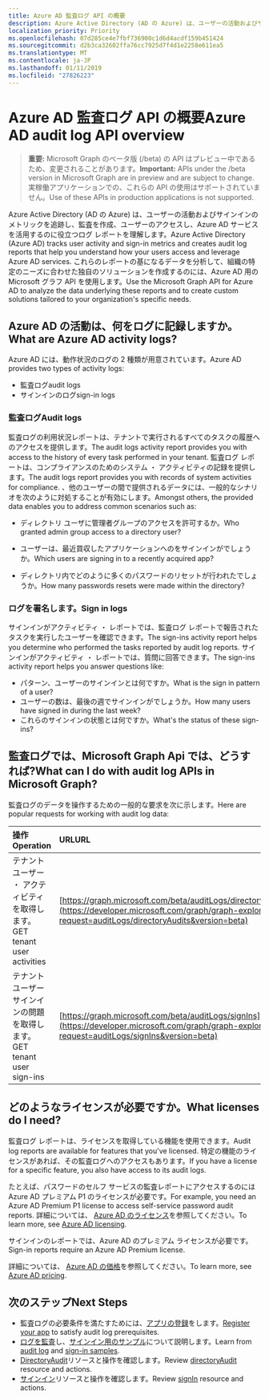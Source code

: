```yaml
---
title: Azure AD 監査ログ API の概要
description: Azure Active Directory (AD の Azure) は、ユーザーの活動およびサインインのメトリックを追跡し、監査を作成、ユーザーのアクセスし、Azure AD サービスを活用するのに役立つログ レポートを理解します。 これらのレポートの基になるデータを分析して、組織の特定のニーズに合わせた独自のソリューションを作成するのには、Azure AD 用の Microsoft グラフ API を使用します。
localization_priority: Priority
ms.openlocfilehash: 07d285ce4e7fbf736900c1d6d4acdf159b451424
ms.sourcegitcommit: d2b3ca32602ffa76cc7925d7f4d1e2258e611ea5
ms.translationtype: MT
ms.contentlocale: ja-JP
ms.lasthandoff: 01/11/2019
ms.locfileid: "27826223"
---
```

# <a name="azure-ad-audit-log-api-overview"></a><span data-ttu-id="831a8-104">Azure AD 監査ログ API の概要</span><span class="sxs-lookup"><span data-stu-id="831a8-104">Azure AD audit log API overview</span></span>

> <span data-ttu-id="831a8-105">**重要:** Microsoft Graph のベータ版 (/beta) の API はプレビュー中であるため、変更されることがあります。</span><span class="sxs-lookup"><span data-stu-id="831a8-105">**Important:** APIs under the /beta version in Microsoft Graph are in preview and are subject to change.</span></span> <span data-ttu-id="831a8-106">実稼働アプリケーションでの、これらの API の使用はサポートされていません。</span><span class="sxs-lookup"><span data-stu-id="831a8-106">Use of these APIs in production applications is not supported.</span></span>

<span data-ttu-id="831a8-107">Azure Active Directory (AD の Azure) は、ユーザーの活動およびサインインのメトリックを追跡し、監査を作成、ユーザーのアクセスし、Azure AD サービスを活用するのに役立つログ レポートを理解します。</span><span class="sxs-lookup"><span data-stu-id="831a8-107">Azure Active Directory (Azure AD) tracks user activity and sign-in metrics and creates audit log reports that help you understand how your users access and leverage Azure AD services.</span></span> <span data-ttu-id="831a8-108">これらのレポートの基になるデータを分析して、組織の特定のニーズに合わせた独自のソリューションを作成するのには、Azure AD 用の Microsoft グラフ API を使用します。</span><span class="sxs-lookup"><span data-stu-id="831a8-108">Use the Microsoft Graph API for Azure AD to analyze the data underlying these reports and to create custom solutions tailored to your organization's specific needs.</span></span>

## <a name="what-are-azure-ad-activity-logs"></a><span data-ttu-id="831a8-109">Azure AD の活動は、何をログに記録しますか。</span><span class="sxs-lookup"><span data-stu-id="831a8-109">What are Azure AD activity logs?</span></span>

<span data-ttu-id="831a8-110">Azure AD には、動作状況のログの 2 種類が用意されています。</span><span class="sxs-lookup"><span data-stu-id="831a8-110">Azure AD provides two types of activity logs:</span></span>

- <span data-ttu-id="831a8-111">監査ログ</span><span class="sxs-lookup"><span data-stu-id="831a8-111">audit logs</span></span> 
- <span data-ttu-id="831a8-112">サインインのログ</span><span class="sxs-lookup"><span data-stu-id="831a8-112">sign-in logs</span></span>

### <a name="audit-logs"></a><span data-ttu-id="831a8-113">監査ログ</span><span class="sxs-lookup"><span data-stu-id="831a8-113">Audit logs</span></span>

<span data-ttu-id="831a8-114">監査ログの利用状況レポートは、テナントで実行されるすべてのタスクの履歴へのアクセスを提供します。</span><span class="sxs-lookup"><span data-stu-id="831a8-114">The audit logs activity report provides you with access to the history of every task performed in your tenant.</span></span> <span data-ttu-id="831a8-115">監査ログ レポートは、コンプライアンスのためのシステム ・ アクティビティの記録を提供します。</span><span class="sxs-lookup"><span data-stu-id="831a8-115">The audit logs report provides you with records of system activities for compliance.</span></span> <span data-ttu-id="831a8-116">、他のユーザーの間で提供されるデータには、一般的なシナリオを次のように対処することが有効にします。</span><span class="sxs-lookup"><span data-stu-id="831a8-116">Amongst others, the provided data enables you to address common scenarios such as:</span></span>

- <span data-ttu-id="831a8-117">ディレクトリ ユーザに管理者グループのアクセスを許可するか。</span><span class="sxs-lookup"><span data-stu-id="831a8-117">Who granted admin group access to a directory user?</span></span>

- <span data-ttu-id="831a8-118">ユーザーは、最近買収したアプリケーションへのをサインインがでしょうか。</span><span class="sxs-lookup"><span data-stu-id="831a8-118">Which users are signing in to a recently acquired app?</span></span>

- <span data-ttu-id="831a8-119">ディレクトリ内でどのように多くのパスワードのリセットが行われたでしょうか。</span><span class="sxs-lookup"><span data-stu-id="831a8-119">How many passwords resets were made within the directory?</span></span>

### <a name="sign-in-logs"></a><span data-ttu-id="831a8-120">ログを署名します。</span><span class="sxs-lookup"><span data-stu-id="831a8-120">Sign in logs</span></span>

<span data-ttu-id="831a8-121">サインインがアクティビティ ・ レポートでは、監査ログ レポートで報告されたタスクを実行したユーザーを確認できます。</span><span class="sxs-lookup"><span data-stu-id="831a8-121">The sign-ins activity report helps you determine who performed the tasks reported by audit log reports.</span></span> <span data-ttu-id="831a8-122">サインインがアクティビティ ・ レポートでは、質問に回答できます。</span><span class="sxs-lookup"><span data-stu-id="831a8-122">The sign-ins activity report helps you answer questions like:</span></span>

- <span data-ttu-id="831a8-123">パターン、ユーザーのサインインとは何ですか。</span><span class="sxs-lookup"><span data-stu-id="831a8-123">What is the sign in pattern of a user?</span></span>
- <span data-ttu-id="831a8-124">ユーザーの数は、最後の週でサインインがでしょうか。</span><span class="sxs-lookup"><span data-stu-id="831a8-124">How many users have signed in during the last week?</span></span>
- <span data-ttu-id="831a8-125">これらのサインインの状態とは何ですか。</span><span class="sxs-lookup"><span data-stu-id="831a8-125">What's the status of these sign-ins?</span></span>

## <a name="what-can-i-do-with-audit-log-apis-in-microsoft-graph"></a><span data-ttu-id="831a8-126">監査ログでは、Microsoft Graph Api では、どうすれば?</span><span class="sxs-lookup"><span data-stu-id="831a8-126">What can I do with audit log APIs in Microsoft Graph?</span></span>

<span data-ttu-id="831a8-127">監査ログのデータを操作するための一般的な要求を次に示します。</span><span class="sxs-lookup"><span data-stu-id="831a8-127">Here are popular requests for working with audit log data:</span></span>

<span data-ttu-id="831a8-128">操作</span><span class="sxs-lookup"><span data-stu-id="831a8-128">Operation</span></span> | <span data-ttu-id="831a8-129">URL</span><span class="sxs-lookup"><span data-stu-id="831a8-129">URL</span></span>
:----------|:----
<span data-ttu-id="831a8-130">テナント ユーザー ・ アクティビティを取得します。</span><span class="sxs-lookup"><span data-stu-id="831a8-130">GET tenant user activities</span></span> | [https://graph.microsoft.com/beta/auditLogs/directoryAudits](https://developer.microsoft.com/graph/graph-explorer?request=auditLogs/directoryAudits&version=beta)
<span data-ttu-id="831a8-131">テナント ユーザー サインインの問題を取得します。</span><span class="sxs-lookup"><span data-stu-id="831a8-131">GET tenant user sign-ins</span></span> | [https://graph.microsoft.com/beta/auditLogs/signIns](https://developer.microsoft.com/graph/graph-explorer?request=auditLogs/signIns&version=beta)

## <a name="what-licenses-do-i-need"></a><span data-ttu-id="831a8-132">どのようなライセンスが必要ですか。</span><span class="sxs-lookup"><span data-stu-id="831a8-132">What licenses do I need?</span></span>

<span data-ttu-id="831a8-133">監査ログ レポートは、ライセンスを取得している機能を使用できます。</span><span class="sxs-lookup"><span data-stu-id="831a8-133">Audit log reports are available for features that you've licensed.</span></span>  <span data-ttu-id="831a8-134">特定の機能のライセンスがあれば、その監査ログへのアクセスもあります。</span><span class="sxs-lookup"><span data-stu-id="831a8-134">If you have a license for a specific feature, you also have access to its audit logs.</span></span>

<span data-ttu-id="831a8-135">たとえば、パスワードのセルフ サービスの監査レポートにアクセスするのには Azure AD プレミアム P1 のライセンスが必要です。</span><span class="sxs-lookup"><span data-stu-id="831a8-135">For example, you need an Azure AD Premium P1 license to access self-service password audit reports.</span></span>  <span data-ttu-id="831a8-136">詳細については、 [Azure AD のライセンス](https://azure.microsoft.com/pricing/details/active-directory/)を参照してください。</span><span class="sxs-lookup"><span data-stu-id="831a8-136">To learn more, see [Azure AD licensing](https://azure.microsoft.com/pricing/details/active-directory/).</span></span>

<span data-ttu-id="831a8-137">サインインのレポートでは、Azure AD のプレミアム ライセンスが必要です。</span><span class="sxs-lookup"><span data-stu-id="831a8-137">Sign-in reports require an Azure AD Premium license.</span></span>

<span data-ttu-id="831a8-138">詳細については、 [Azure AD の価格](https://azure.microsoft.com/pricing/details/active-directory/)を参照してください。</span><span class="sxs-lookup"><span data-stu-id="831a8-138">To learn more, see [Azure AD pricing](https://azure.microsoft.com/pricing/details/active-directory/).</span></span>

## <a name="next-steps"></a><span data-ttu-id="831a8-139">次のステップ</span><span class="sxs-lookup"><span data-stu-id="831a8-139">Next Steps</span></span>

- <span data-ttu-id="831a8-140">監査ログの必要条件を満たすためには、[アプリの登録](https://docs.microsoft.com/azure/active-directory/active-directory-reporting-api-prerequisites-azure-portal)をします。</span><span class="sxs-lookup"><span data-stu-id="831a8-140">[Register your app](https://docs.microsoft.com/azure/active-directory/active-directory-reporting-api-prerequisites-azure-portal) to satisfy audit log prerequisites.</span></span> 
- <span data-ttu-id="831a8-141">[ログを監査](https://docs.microsoft.com/azure/active-directory/active-directory-reporting-api-audit-samples)し、[サインイン用のサンプル](https://docs.microsoft.com/azure/active-directory/active-directory-reporting-api-sign-in-activity-samples)について説明します。</span><span class="sxs-lookup"><span data-stu-id="831a8-141">Learn from [audit log](https://docs.microsoft.com/azure/active-directory/active-directory-reporting-api-audit-samples) and [sign-in samples](https://docs.microsoft.com/azure/active-directory/active-directory-reporting-api-sign-in-activity-samples).</span></span>  
- <span data-ttu-id="831a8-142">[DirectoryAudit](directoryaudit.md)リソースと操作を確認します。</span><span class="sxs-lookup"><span data-stu-id="831a8-142">Review [directoryAudit](directoryaudit.md) resource and actions.</span></span>
- <span data-ttu-id="831a8-143">[サインイン](signin.md)リソースと操作を確認します。</span><span class="sxs-lookup"><span data-stu-id="831a8-143">Review [signIn](signin.md) resource and actions.</span></span> 
